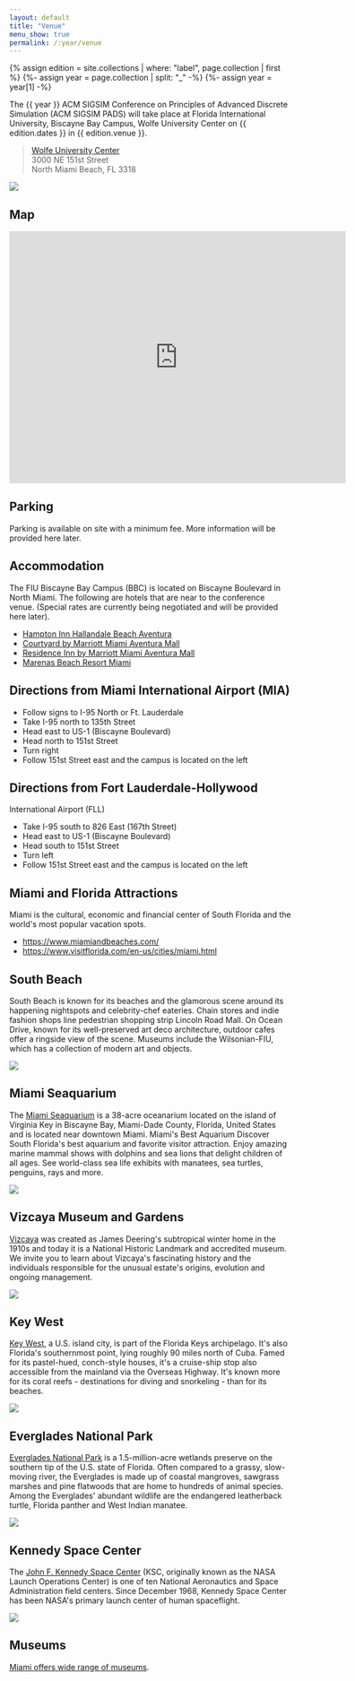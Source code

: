 ```yaml
---
layout: default
title: "Venue"
menu_show: true
permalink: /:year/venue
---
```


{% assign edition = site.collections | where: "label", page.collection | first %}
{%- assign year = page.collection | split: "_" -%}
{%- assign year = year[1] -%}

The {{ year }} ACM SIGSIM Conference on Principles of Advanced Discrete Simulation (ACM SIGSIM PADS) will take place at Florida International University, Biscayne Bay Campus, Wolfe University Center on {{ edition.dates }} in {{ edition.venue }}.

> [Wolfe University Center](https://studentaffairs.fiu.edu/campus-services/wolfe-university-center/index.php)    
> 3000 NE 151st Street    
> North Miami Beach, FL 3318    

![](https://www.acm-sigsim-pads.org/Site/themed_images/FIUWolfeUnivCenter.jpg)

## Map

<iframe src="https://www.google.com/maps/embed?pb=!1m18!1m12!1m3!1d3588.713440336678!2d-80.14216848407486!3d25.911789183568832!2m3!1f0!2f0!3f0!3m2!1i1024!2i768!4f13.1!3m3!1m2!1s0x88d9ad742b50ef31%3A0xf4eb9d263608ad76!2s3000%20NE%20151st%20St%2C%20North%20Miami%20Beach%2C%20FL%2033181!5e0!3m2!1sen!2sus!4v1572298761070!5m2!1sen!2sus" width="600" height="450" frameborder="0" style="border:0;" allowfullscreen=""></iframe>

## Parking

Parking is available on site with a minimum fee. More information will be provided here later.

## Accommodation

The FIU Biscayne Bay Campus (BBC) is located on Biscayne Boulevard in North Miami. The following are hotels that are near to the conference venue. (Special rates are currently being negotiated and will be provided here later).

- [Hampton Inn Hallandale Beach Aventura](https://hamptoninn3.hilton.com/en/hotels/florida/hampton-inn-hallandale-beach-aventura-FLLHDHX/index.html)
- [Courtyard by Marriott Miami Aventura Mall](https://www.marriott.com/hotels/travel/miaav-courtyard-miami-aventura-mall/)
- [Residence Inn by Marriott Miami Aventura Mall](https://www.marriott.com/hotels/travel/miara-residence-inn-miami-aventura-mall/)
- [Marenas Beach Resort Miami](https://www.marenasresortmiami.com/)

## Directions from Miami International Airport (MIA)

- Follow signs to I-95 North or Ft. Lauderdale
- Take I-95 north to 135th Street
- Head east to US-1 (Biscayne Boulevard)
- Head north to 151st Street
- Turn right
- Follow 151st Street east and the campus is located on the left

## Directions from Fort Lauderdale-Hollywood

International Airport (FLL)

- Take I-95 south to 826 East (167th Street)
- Head east to US-1 (Biscayne Boulevard)
- Head south to 151st Street
- Turn left
- Follow 151st Street east and the campus is located on the left

## Miami and Florida Attractions

Miami is the cultural, economic and financial center of South Florida and the world's most popular vacation spots.

- <https://www.miamiandbeaches.com/>
- <https://www.visitflorida.com/en-us/cities/miami.html>

## South Beach

South Beach is known for its beaches and the glamorous scene around its happening nightspots and celebrity-chef eateries. Chain stores and indie fashion shops line pedestrian shopping strip Lincoln Road Mall. On Ocean Drive, known for its well-preserved art deco architecture, outdoor cafes offer a ringside view of the scene. Museums include the Wilsonian-FIU, which has a collection of modern art and objects.

![](https://www.acm-sigsim-pads.org/Site/themed_images/miamiSlider2.jpg)

## Miami Seaquarium

The [Miami Seaquarium](https://www.miamiseaquarium.com/) is a 38-acre oceanarium located on the island of Virginia Key in Biscayne Bay, Miami-Dade County, Florida, United States and is located near downtown Miami. Miami's Best Aquarium Discover South Florida's best aquarium and favorite visitor attraction. Enjoy amazing marine mammal shows with dolphins and sea lions that delight children of all ages. See world-class sea life exhibits with manatees, sea turtles, penguins, rays and more.

![](https://www.acm-sigsim-pads.org/Site/themed_images/miamiSlider3.jpg)

## Vizcaya Museum and Gardens

[Vizcaya](https://vizcaya.org/) was created as James Deering's subtropical winter home in the 1910s and today it is a National Historic Landmark and accredited museum. We invite you to learn about Vizcaya's fascinating history and the individuals responsible for the unusual estate's origins, evolution and ongoing management.

![](https://www.acm-sigsim-pads.org/Site/themed_images/miamiSlider4.jpg)

## Key West

[Key West](https://keywest.com/), a U.S. island city, is part of the Florida Keys archipelago. It's also Florida's southernmost point, lying roughly 90 miles north of Cuba. Famed for its pastel-hued, conch-style houses, it's a cruise-ship stop also accessible from the mainland via the Overseas Highway. It's known more for its coral reefs - destinations for diving and snorkeling - than for its beaches.

![](https://www.acm-sigsim-pads.org/Site/themed_images/miamiSlider5.jpg)

## Everglades National Park

[Everglades National Park](https://www.nps.gov/ever/index.htm) is a 1.5-million-acre wetlands preserve on the southern tip of the U.S. state of Florida. Often compared to a grassy, slow-moving river, the Everglades is made up of coastal mangroves, sawgrass marshes and pine flatwoods that are home to hundreds of animal species. Among the Everglades' abundant wildlife are the endangered leatherback turtle, Florida panther and West Indian manatee.

![](https://www.acm-sigsim-pads.org/Site/themed_images/miamiSlider6.jpg)

## Kennedy Space Center

The [John F. Kennedy Space Center](https://www.kennedyspacecenter.com/) (KSC, originally known as the NASA Launch Operations Center) is one of ten National Aeronautics and Space Administration field centers. Since December 1968, Kennedy Space Center has been NASA's primary launch center of human spaceflight.

![](https://www.acm-sigsim-pads.org/Site/themed_images/miamiSlider7.jpg)

## Museums

[Miami offers wide range of museums](https://www.miamiandbeaches.com/things-to-do/arts-culture/top-miami-museums-to-visit-on-vacation).
